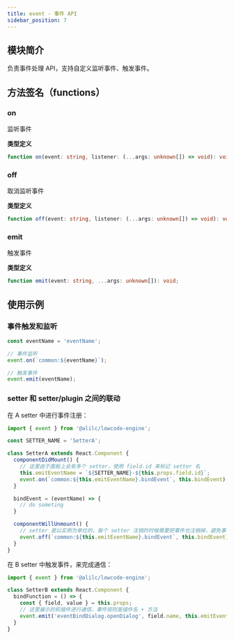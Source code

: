 ```yaml
---
title: event - 事件 API
sidebar_position: 7
---
```

## 模块简介
负责事件处理 API，支持自定义监听事件、触发事件。

## 方法签名（functions）
### on
监听事件

**类型定义**
```typescript
function on(event: string, listener: (...args: unknown[]) => void): void;
```

### off
取消监听事件

**类型定义**
```typescript
function off(event: string, listener: (...args: unknown[]) => void): void;
```

### emit
触发事件

**类型定义**

```typescript
function emit(event: string, ...args: unknown[]): void;
```

## 使用示例
### 事件触发和监听
```typescript
const eventName = 'eventName';

// 事件监听
event.on(`common:${eventName}`);

// 触发事件
event.emit(eventName);
```

### setter 和 setter/plugin 之间的联动
在 A setter 中进行事件注册：
```typescript
import { event } from '@alilc/lowcode-engine';

const SETTER_NAME = 'SetterA';

class SetterA extends React.Component {
  componentDidMount() {
    // 这里由于面板上会有多个 setter，使用 field.id 来标记 setter 名
    this.emitEventName = `${SETTER_NAME}-${this.props.field.id}`;
    event.on(`common:${this.emitEventName}.bindEvent`, this.bindEvent)
  }

  bindEvent = (eventName) => {
    // do someting
  }

  componentWillUnmount() {
  	// setter 是以实例为单位的，每个 setter 注销的时候需要把事件也注销掉，避免事件池过多
    event.off(`common:${this.emitEventName}.bindEvent`, this.bindEvent)
  }
}
```
在 B setter 中触发事件，来完成通信：
```typescript
import { event } from '@alilc/lowcode-engine';

class SetterB extends React.Component {
  bindFunction = () => {
    const { field, value } = this.props;
    // 这里展示的和插件进行通信，事件规则是插件名 + 方法
    event.emit('eventBindDialog.openDialog', field.name, this.emitEventName);
  }
}
```
